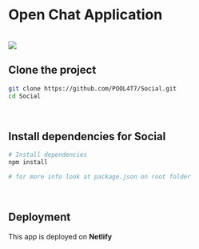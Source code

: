# Open Chat Application

<br>

<img src="https://i.imgur.com/Cn25eVr.png" >

<br >

## Clone the project

```bash
git clone https://github.com/POOL4T7/Social.git
cd Social
```

<br>

## Install dependencies for Social

```bash
# Install dependencies
npm install

# for more info look at package.json on root folder
```

<br>

## Deployment

This app is deployed on **Netlify**
